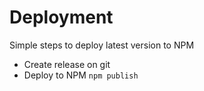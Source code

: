 # Deployment

Simple steps to deploy latest version to NPM

- Create release on git
- Deploy to NPM `npm publish`